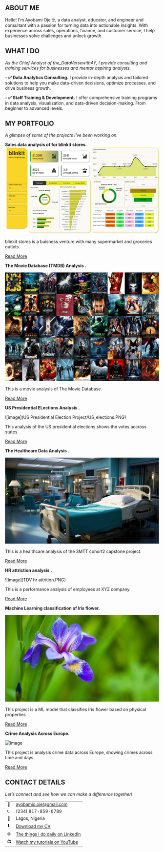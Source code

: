 <!--Section 1: Introduce your self-->
## ABOUT ME

Hello! I'm Ayobami Oje 🤓, a data analyst, educator, and engineer and consultant with a passion for turning data into actionable insights. With experience across sales, operations, finance, and customer service, I help businesses solve challenges and unlock growth.


<!--Mention your top/relevant skills here - core and soft skills-->
## WHAT I DO

*As the Chief Analyst of the_DataVersewithAY, I provide consulting and training services for businesses and mentor aspiring analysts.*

**- ✅ Data Analytics Consulting.**
I provide in-depth analysis and tailored solutions to help you make data-driven decisions, optimize processes, and drive business growth. 

**- ✅ Staff Training & Development.**
I offer comprehensive training programs in data analysis, visualization, and data-driven decision-making. From beginner to advanced levels. 


<!--Section 2: List 3-4 key projects-->
## MY PORTFOLIO 

*A glimpse of some of the projects I've been working on.*

**Sales data analysis of for blinkit stores.**
![image](Dashboard.png)

blinkit stores is a buisness venture with many supermarket and groceries outlets.


[Read More](https://www.linkdin.com/pulse/predictive-modeling-hypothesis-testing-using-titanic-dataset-anietie/)

**The Movie Database (TMDB) Analysis .**

![image](tmdb_movies.jpg)

This is a movie analysis of The Movie Database. 

[Read More](https://github.com/AyobamiOOje/TMDB_movie.analysis/blob/main/README.md)

**US Presidential ELections Analysis .**

![image](US Presidential Election Project/US_elections.PNG)

This analysis of the US presidential elections shows the votes accross states. 

[Read More](https://www.linkdin.com/pulse/predictive-modeling-hypothesis-testing-using-titanic-de/)

**The Healthcare Data Analysis .**

![image](Best-Hospital-pics.jpg)

This is a healthcare analysis of the 3MTT cohort2 capstone project. 

[Read More](https://github.com/AyobamiOOje/health_care_analysis-3MTT-C2-/tree/main)

**HR attriction analysis .**

![image](TDV hr attrition.PNG)

This is a performance analysis of employees at XYZ company. 

[Read More](https://www.linkdin.com/pulse/predictive-modeling-hypothesis-testing-using-titanic-dataset-anietie/)

**Machine Learning classification of Iris flower.**

![image](Iris-Flower.jpg)

This project is a ML model that classifies Iris flower based on physical properties

[Read More](https://www.linkdin.com/pulse/predictive-modeling-hypothesis-testing-using-titanic-de/)

**Crime Analysis Across Europe.**

![image](Crime_data-Analysis/Crime-db.PNG)

This project is analysis crime data across Europe, showing crimes across time and days

[Read More](https://github.com/AyobamiOOje/Crime_data-Analysis)

## CONTACT DETAILS

*Let’s connect and see how we can make a difference together!*
<table>
  <tbody>
    <tr>
      <td>📧</td>
      <td><a href="mailto:ayobamio.oje@gmail.com">ayobamio.oje@gmail.com</a></td>
    </tr>
    <tr>
      <td>📞</td>
      <td>(234) 817-859-6789</td>
    </tr>
    <tr>
      <td>📍</td>
      <td>Lagos, Nigeria</td>
    </tr>
    <tr>
      <td>⬇️</td>
      <td><a href="https://docs.google.com/document/d/11TlgPj6O1fFqwOL-RT4iGzke9IuW5E5vbqANcoVG9Ig/edit?usp=sharing">Download my CV</a></td>
    </tr>
    <tr>
      <td>🌐</td>
      <td><a href="https://linkedin.com/in/ayobami-oje">The things I do daily on LinkedIn</a></td>
    </tr>
    <tr>
      <td>📺</td>
      <td><a href="https://www.youtube.com/@theDataVersewithAY">Watch my tutorials on YouTube</a></td>
    </tr>
  </tbody>
</table>

